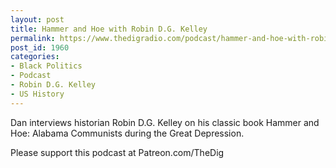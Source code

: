 ```yaml
---
layout: post
title: Hammer and Hoe with Robin D.G. Kelley
permalink: https://www.thedigradio.com/podcast/hammer-and-hoe-with-robin-d-g-kelley/index.html
post_id: 1960
categories: 
- Black Politics
- Podcast
- Robin D.G. Kelley
- US History
---
```


Dan interviews historian Robin D.G. Kelley on his classic book 
Hammer and Hoe: Alabama Communists during the Great Depression.

Please support this podcast at Patreon.com/TheDig